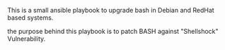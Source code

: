 This is a small ansible playbook to upgrade bash in Debian and RedHat based systems.
 
 the purpose behind this playbook is to patch BASH against "Shellshock" Vulnerability.
